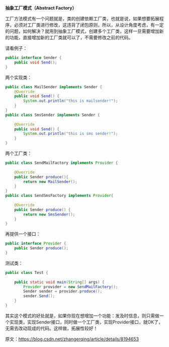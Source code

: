 **抽象工厂模式（Abstract Factory）**

工厂方法模式有一个问题就是，类的创建依赖工厂类，也就是说，如果想要拓展程序，必须对工厂类进行修改，这违背了闭包原则，所以，从设计角度考虑，有一定的问题，如何解决？就用到抽象工厂模式，创建多个工厂类，这样一旦需要增加新的功能，直接增加新的工厂类就可以了，不需要修改之前的代码。

请看例子：
```Java
public interface Sender {
	public void Send();
}
```
两个实现类：
```java
public class MailSender implements Sender {
	@Override
	public void Send() {
		System.out.println("this is mailsender!");
	}
}
public class SmsSender implements Sender {
 
	@Override
	public void Send() {
		System.out.println("this is sms sender!");
	}
}
```

两个工厂类：

```java
public class SendMailFactory implements Provider {
	
	@Override
	public Sender produce(){
		return new MailSender();
	}
}
public class SendSmsFactory implements Provider{
 
	@Override
	public Sender produce() {
		return new SmsSender();
	}
}
```

再提供一个接口：
```java
public interface Provider {
	public Sender produce();
}
```

测试类：
```java
public class Test {
 
	public static void main(String[] args) {
		Provider provider = new SendMailFactory();
		Sender sender = provider.produce();
		sender.Send();
	}
}
```
其实这个模式的好处就是，如果你现在想增加一个功能：发及时信息，则只需做一个实现类，实现Sender接口，同时做一个工厂类，实现Provider接口，就OK了，无需去改动现成的代码。这样做，拓展性较好！

原文：https://blog.csdn.net/zhangerqing/article/details/8194653

